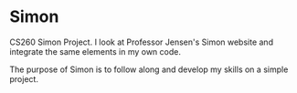 # Simon

CS260 Simon Project. I look at Professor Jensen's Simon website and integrate the same elements in my own code.

The purpose of Simon is to follow along and develop my skills on a simple project.